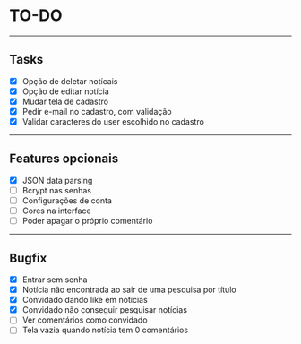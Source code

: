 # TO-DO
___
## Tasks
- [x] Opção de deletar notícais
- [x] Opção de editar notícia
- [x] Mudar tela de cadastro
- [x] Pedir e-mail no cadastro, com validação
- [x] Validar caracteres do user escolhido no cadastro
___
## Features opcionais
- [x] JSON data parsing
- [ ] Bcrypt nas senhas
- [ ] Configurações de conta
- [ ] Cores na interface
- [ ] Poder apagar o próprio comentário
___
## Bugfix
- [x] Entrar sem senha
- [x] Notícia não encontrada ao sair de uma pesquisa por título
- [x] Convidado dando like em notícias
- [x] Convidado não conseguir pesquisar notícias
- [ ] Ver comentários como convidado
- [ ] Tela vazia quando notícia tem 0 comentários